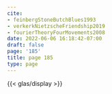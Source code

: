 ```yaml
---
cite:
- feinbergStoneButchBlues1993
- verkerkNietzscheFriendship2019
- fourierTheoryFourMovements2008
date: 2022-06-06 16:18:42-07:00
draft: false
page: '185'
title: page 185
type: page
---
```


{{< glas/display >}}